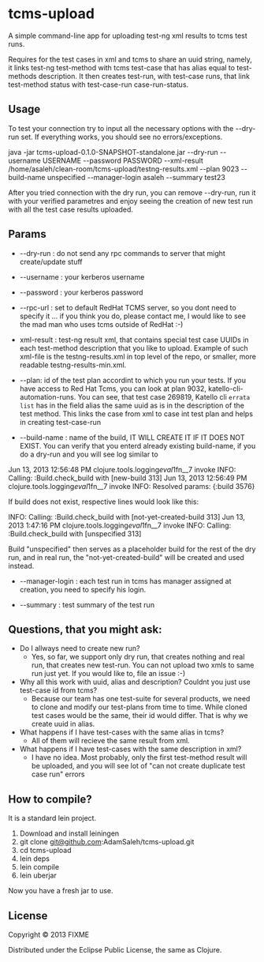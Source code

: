 # tcms-upload

A simple command-line app for uploading test-ng xml results to tcms test runs.

Requires for the test cases in xml and tcms to share an uuid string, namely, it links test-ng test-method with tcms test-case that has alias equal to test-methods description. It then creates test-run, with test-case runs, that link test-method status with test-case-run case-run-status. 

## Usage

To test your connection try to input all the necessary options with the --dry-run set. If everything works, you should see no errors/exceptions. 

 java -jar tcms-upload-0.1.0-SNAPSHOT-standalone.jar --dry-run --username USERNAME --password PASSWORD --xml-result /home/asaleh/clean-room/tcms-upload/testng-results.xml --plan 9023 --build-name unspecified --manager-login asaleh --summary test23

After you tried connection with the dry run, you can remove --dry-run, run it with your verified parametres and enjoy seeing the creation of new test run with all the test case results uploaded.

## Params

* --dry-run : do not send any rpc commands to server that might create/update stuff
* --username : your kerberos username
* --password : your kerberos password
* --rpc-url : set to default RedHat TCMS server, so you dont need to specify it ... if you think you do, please contact me, I would like to see the mad man who uses tcms outside of RedHat :-)
*  xml-result : test-ng result xml, that contains special test case UUIDs in each test-method description that you like to upload. Example of such xml-file is the testng-results.xml in top level of the repo, or smaller, more readable testng-results-min.xml.

	<test-method status="PASS" signature="test_errataList()[pri:0, instance:com.redhat.qe.katello.tests.cli.ErrataTests@62bbb074]" name="test_errataList" duration-ms="1043" started-at="2013-05-23T23:54:37Z" description="8782a6e0-f41a-48d5-8599-bfe7f24078f6" finished-at="2013-05-23T23:54:38Z" />

* --plan: id of the test plan accordint to which you run your tests. If you have access to Red Hat Tcms, you can look at plan 9032, katello-cli-automation-runs. You can see, that test case 269819, Katello cli `errata list` has in the field alias the same uuid as is in the description of the test method. This links the case from xml to case int test plan and helps in creating test-case-run

* --build-name : name of the build, IT WILL CREATE IT IF IT DOES NOT EXIST. You can verify that you enterd already existing build-name, if you do a dry-run and you will see log similar to

Jun 13, 2013 12:56:48 PM clojure.tools.logging$eval1$fn__7 invoke
INFO: Calling: :Build.check_build  with  [new-build 313]
Jun 13, 2013 12:56:49 PM clojure.tools.logging$eval1$fn__7 invoke
INFO: Resolved params: {:build 3576}

If build does not exist, respective lines would look like this:

INFO: Calling: :Build.check_build  with  [not-yet-created-build 313]
Jun 13, 2013 1:47:16 PM clojure.tools.logging$eval1$fn__7 invoke
INFO: Calling: :Build.check_build  with  [unspecified 313]

Build "unspecified" then serves as a placeholder build for the rest of the dry run, and in real run, the "not-yet-created-build" will be created and used instead.

* --manager-login : each test run in tcms has manager assigned at creation, you need to specify his login. 

* --summary : test summary of the test run

## Questions, that you might ask:

* Do I allways need to create new run?
   * Yes, so far, we support only dry run, that creates nothing and real run, that creates new test-run. You can not upload two xmls to same run just yet. If you would like to, file an issue :-)
* Why all this work with uuid, alias and description? Couldnt you just use test-case id from tcms?
   * Because our team has one test-suite for several products, we need to clone and modify our test-plans from time to time. While cloned test cases would be the same, their id would differ. That is why we create uuid in alias.
* What happens if I have test-cases with the same alias in tcms?
   * All of them will recieve the same result from xml.
* What happens if I have test-cases with the same description in xml?
   * I have no idea. Most probably, only the first test-method result will be uploaded, and you will see lot of "can not create duplicate test case run" errors

## How to compile?

It is a standard lein project.

1) Download and install leiningen
2) git clone git@github.com:AdamSaleh/tcms-upload.git
3) cd tcms-upload
4) lein deps
5) lein compile
6) lein uberjar

Now you have a fresh jar to use.
 
## License

Copyright © 2013 FIXME

Distributed under the Eclipse Public License, the same as Clojure.

